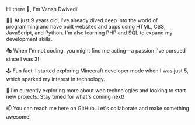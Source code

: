 Hi there 👋, I'm Vansh Dwivedi!

👨‍💻 At just 9 years old, I've already dived deep into the world of programming and have built websites and apps using HTML, CSS, JavaScript, and Python. I'm also learning PHP and SQL to expand my development skills.

🎭 When I'm not coding, you might find me acting—a passion I've pursued since I was 3!

🕹️ Fun fact: I started exploring Minecraft developer mode when I was just 5, which sparked my interest in technology.

🌱 I’m currently exploring more about web technologies and looking to start new projects. Stay tuned for what's coming next!

📫 You can reach me here on GitHub. Let's collaborate and make something awesome!

